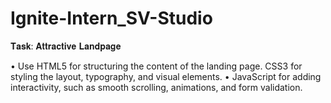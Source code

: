 # Ignite-Intern_SV-Studio

𝐓𝐚𝐬𝐤: 𝐀𝐭𝐭𝐫𝐚𝐜𝐭𝐢𝐯𝐞 𝐋𝐚𝐧𝐝𝐩𝐚𝐠𝐞

• Use HTML5 for structuring the content of the landing page. CSS3 for styling the layout, typography, and visual elements.
• JavaScript for adding interactivity, such as smooth scrolling, animations, and form validation.
